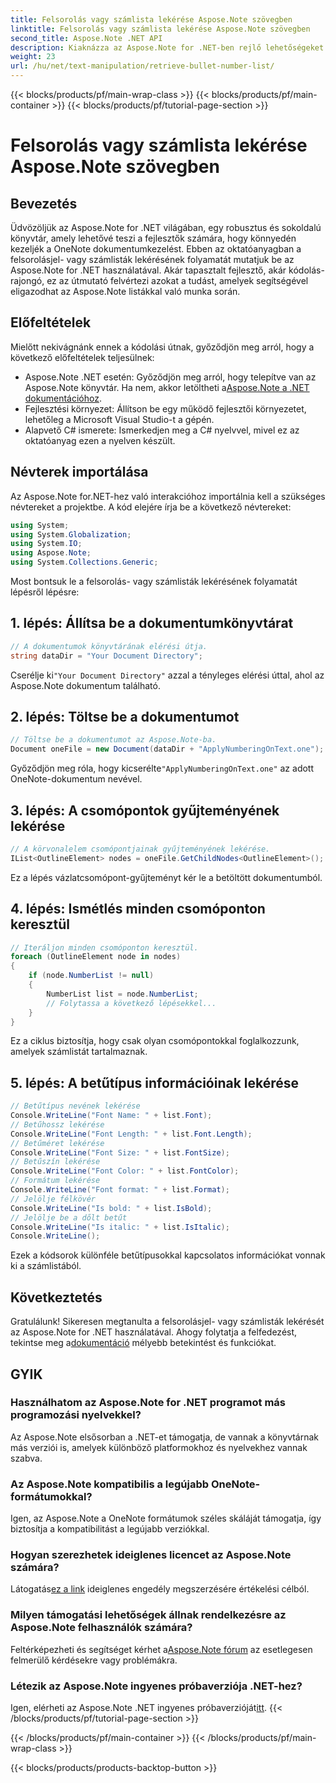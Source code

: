 ```yaml
---
title: Felsorolás vagy számlista lekérése Aspose.Note szövegben
linktitle: Felsorolás vagy számlista lekérése Aspose.Note szövegben
second_title: Aspose.Note .NET API
description: Kiaknázza az Aspose.Note for .NET-ben rejlő lehetőségeket a felsorolás- vagy számlisták lekéréséhez szükséges lépésről lépésre szóló útmutatónkkal. Növelje OneNote dokumentumkezelési készségeit!
weight: 23
url: /hu/net/text-manipulation/retrieve-bullet-number-list/
---
```


{{< blocks/products/pf/main-wrap-class >}}
{{< blocks/products/pf/main-container >}}
{{< blocks/products/pf/tutorial-page-section >}}

# Felsorolás vagy számlista lekérése Aspose.Note szövegben

## Bevezetés
Üdvözöljük az Aspose.Note for .NET világában, egy robusztus és sokoldalú könyvtár, amely lehetővé teszi a fejlesztők számára, hogy könnyedén kezeljék a OneNote dokumentumkezelést. Ebben az oktatóanyagban a felsorolásjel- vagy számlisták lekérésének folyamatát mutatjuk be az Aspose.Note for .NET használatával. Akár tapasztalt fejlesztő, akár kódolás-rajongó, ez az útmutató felvértezi azokat a tudást, amelyek segítségével eligazodhat az Aspose.Note listákkal való munka során.
## Előfeltételek
Mielőtt nekivágnánk ennek a kódolási útnak, győződjön meg arról, hogy a következő előfeltételek teljesülnek:
-  Aspose.Note .NET esetén: Győződjön meg arról, hogy telepítve van az Aspose.Note könyvtár. Ha nem, akkor letöltheti a[Aspose.Note a .NET dokumentációhoz](https://reference.aspose.com/note/net/).
- Fejlesztési környezet: Állítson be egy működő fejlesztői környezetet, lehetőleg a Microsoft Visual Studio-t a gépén.
- Alapvető C# ismerete: Ismerkedjen meg a C# nyelvvel, mivel ez az oktatóanyag ezen a nyelven készült.
## Névterek importálása
Az Aspose.Note for.NET-hez való interakcióhoz importálnia kell a szükséges névtereket a projektbe. A kód elejére írja be a következő névtereket:
```csharp
using System;
using System.Globalization;
using System.IO;
using Aspose.Note;
using System.Collections.Generic;
```
Most bontsuk le a felsorolás- vagy számlisták lekérésének folyamatát lépésről lépésre:
## 1. lépés: Állítsa be a dokumentumkönyvtárat
```csharp
// A dokumentumok könyvtárának elérési útja.
string dataDir = "Your Document Directory";
```
 Cserélje ki`"Your Document Directory"` azzal a tényleges elérési úttal, ahol az Aspose.Note dokumentum található.
## 2. lépés: Töltse be a dokumentumot
```csharp
// Töltse be a dokumentumot az Aspose.Note-ba.
Document oneFile = new Document(dataDir + "ApplyNumberingOnText.one");
```
 Győződjön meg róla, hogy kicserélte`"ApplyNumberingOnText.one"` az adott OneNote-dokumentum nevével.
## 3. lépés: A csomópontok gyűjteményének lekérése
```csharp
// A körvonalelem csomópontjainak gyűjteményének lekérése.
IList<OutlineElement> nodes = oneFile.GetChildNodes<OutlineElement>();
```
Ez a lépés vázlatcsomópont-gyűjteményt kér le a betöltött dokumentumból.
## 4. lépés: Ismétlés minden csomóponton keresztül
```csharp
// Iteráljon minden csomóponton keresztül.
foreach (OutlineElement node in nodes)
{
    if (node.NumberList != null)
    {
        NumberList list = node.NumberList;
        // Folytassa a következő lépésekkel...
    }
}
```
Ez a ciklus biztosítja, hogy csak olyan csomópontokkal foglalkozzunk, amelyek számlistát tartalmaznak.
## 5. lépés: A betűtípus információinak lekérése
```csharp
// Betűtípus nevének lekérése
Console.WriteLine("Font Name: " + list.Font);
// Betűhossz lekérése
Console.WriteLine("Font Length: " + list.Font.Length);
// Betűméret lekérése
Console.WriteLine("Font Size: " + list.FontSize);
// Betűszín lekérése
Console.WriteLine("Font Color: " + list.FontColor);
// Formátum lekérése
Console.WriteLine("Font format: " + list.Format);
// Jelölje félkövér
Console.WriteLine("Is bold: " + list.IsBold);
// Jelölje be a dőlt betűt
Console.WriteLine("Is italic: " + list.IsItalic);
Console.WriteLine();
```
Ezek a kódsorok különféle betűtípusokkal kapcsolatos információkat vonnak ki a számlistából.
## Következtetés
 Gratulálunk! Sikeresen megtanulta a felsorolásjel- vagy számlisták lekérését az Aspose.Note for .NET használatával. Ahogy folytatja a felfedezést, tekintse meg a[dokumentáció](https://reference.aspose.com/note/net/) mélyebb betekintést és funkciókat.
## GYIK
### Használhatom az Aspose.Note for .NET programot más programozási nyelvekkel?
Az Aspose.Note elsősorban a .NET-et támogatja, de vannak a könyvtárnak más verziói is, amelyek különböző platformokhoz és nyelvekhez vannak szabva.
### Az Aspose.Note kompatibilis a legújabb OneNote-formátumokkal?
Igen, az Aspose.Note a OneNote formátumok széles skáláját támogatja, így biztosítja a kompatibilitást a legújabb verziókkal.
### Hogyan szerezhetek ideiglenes licencet az Aspose.Note számára?
 Látogatás[ez a link](https://purchase.aspose.com/temporary-license/) ideiglenes engedély megszerzésére értékelési célból.
### Milyen támogatási lehetőségek állnak rendelkezésre az Aspose.Note felhasználók számára?
Feltérképezheti és segítséget kérhet a[Aspose.Note fórum](https://forum.aspose.com/c/note/28) az esetlegesen felmerülő kérdésekre vagy problémákra.
### Létezik az Aspose.Note ingyenes próbaverziója .NET-hez?
 Igen, elérheti az Aspose.Note .NET ingyenes próbaverzióját[itt](https://releases.aspose.com/).
{{< /blocks/products/pf/tutorial-page-section >}}

{{< /blocks/products/pf/main-container >}}
{{< /blocks/products/pf/main-wrap-class >}}

{{< blocks/products/products-backtop-button >}}
